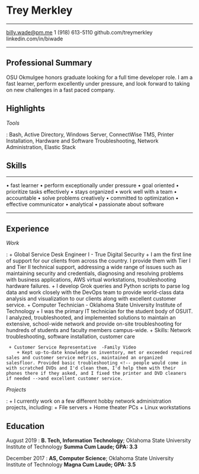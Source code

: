 Trey Merkley
============

-------------------     ----------------------------
billy.wade@pm.me                    1 (918) 613-5110
github.com/treymerkley          linkedin.com/in/biwade
-------------------     ----------------------------



Professional Summary
--------------------
OSU Okmulgee honors graduate looking for a full time developer role. I am a fast learner, perform excellently under pressure, and look forward to taking on new challenges in a fast paced company.


Highlights
-----------------

<!-- *Programming Languages* -->

<!-- :    C#, HTML/CSS, \LaTeX, Python, SQL (SQL Server and MySQL dialects), PHP, Java, Grok, JavaScript -->


*Tools*

:   Bash, <!-- GIMP, Git, GitHub,  -->Active Directory, Windows Server, ConnectWise TMS, Printer Installation, Hardware and Software Troubleshooting, Network Administration, Elastic Stack


<!-- *Development Environments* -->

<!-- :  Command-Line Interfaces, Emacs, Linux (Arch, Debian/Ubuntu), Visual Studio (Suite and Code) -->


Skills
-----------------

<!-- *Technical* -->

<!-- :   + C# -->
<!--        + .NET, Core, Framework, and Mono -->
<!--        + Complex GUI applications using Visual Studio 2010-2017 -->
<!--        + ADO.NET apps for server access and data manipulation -->

<!--     + Java -->
<!--        + Used Android Studio 2015 to develop Android applications -->

<!--     + Python -->
<!--        + Graphical wrappers for command line packages and Python-based APIs using Qt5 via PyQt5/PySide2 -->
<!--        + Pandas and MatPlotLib -->

<!--     + SQL -->
<!--        + Manipulated SQL Server and MariaDB -->
<!--        + graphical frontend and terminal -->

<!-- ***Other*** -->

-------------------           ----------------------------
• fast learner                • perform exceptionally under pressure
• goal oriented	              • prioritize tasks effectively
• stays organized		      • work well with a team
• accountable			      • solve problems creatively
• committed to optimization   • effective communicator
• analytical		          • passionate about software
-------------------           ----------------------------


Experience
---------------

*Work*

:    + Global Service Desk Engineer I - True Digital Security
		+ I am the first line of support for our clients from across the country. I provide them with Tier I and Tier II technical support, addressing a wide range of issues such as maintaining security and credentials, diagnosing and resolving problems with business applications, AWS virtual workstations,  troubleshooting hardware failures.
		+ I develop Grok queries and Python scripts to parse log data and work closely with the DevOps team to provide world-class data analysis and visualization to our clients along with excellent customer service.
		<!-- + I provide level I help-desk support for our customers.
		+ Skills: Software troubleshooting, network security -->
	 + Computer Technician - Oklahoma State University Institute of Technology <!--- Oklahoma State University Institute of Technology, May 2018 - Present-->
	    + I was the primary IT technician for the student body of OSUIT. I analyzed, troubleshooted, and implemented solutions to maintain an extensive, school-wide network and provide on-site troubleshooting for hundreds of students and faculty members campus-wide.
		<!-- + I was the first line of technical support for the entire student body of OSUIT. -->
		+ Skills: Network troubleshooting, software installation, customer care

	 + Customer Service Representative  -Family Video
	 	+ Kept up-to-date knowledge on inventory, met or exceeded required sales and customer service metrics, maintained an organized salesfloor. Provided basic troubleshooting <!-- people would come in with scratched DVDs and I'd clean them, I'd help them with their phones there if they asked, and I fixed the printer and DVD cleaners if needed -->and excellent customer service.

*Projects*

:    + I currently work on a few different hobby network administration projects, including:
		+ File servers
		+ Home theater PCs
		+ Linux workstations

<!-- :    + I actively contribute to/mantain multiple software projects, including: -->

<!-- 		+ renpy-mode (Elisp) -->

<!-- 		Syntax highlighting framework on Emacs for the Ren'Py game engine. I am currently the sole maintainer for the renpy-mode software. -->

<!-- 		+ codefortulsa/clear-my-record (JavaScript) -->

<!-- 		Client-side app for the Code for Tulsa civic action nonprofit to automate the process of clearing the criminal records of applicable people. I fleshed out the form with extra fields and implemented professional document formatting to the resulting form. -->

<!-- 		+ microsoft/msbuild (C#) -->

<!-- 		The C# compiler. I added more information to multiple error messages and provided repository maintenance. -->

<!-- 		+ openmw-nif-cleaner (Python) -->

<!-- 		Project to provide an easy-to-use, automated method of porting texture files from the archaic Gamebryo engine to the modern OpenMW engine. I wrote the GUI and tied it to the backend, as well as refactored and optimized the code for the backend. -->



Education
---------

August 2019
:   **B. Tech, Information Technology**; Oklahoma State University Institute of Technology **Summa Cum Laude; GPA: 3.3**

December 2017
:   **AS, Computer Science**; Oklahoma State University Institute of Technology **Magna Cum Laude; GPA: 3.5**
